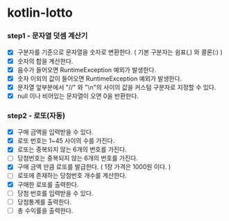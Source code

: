 # kotlin-lotto

### step1 - 문자열 덧셈 계산기

* [x] 구분자를 기준으로 문자열을 숫자로 변환한다. ( 기본 구분자는 쉼표(,) 와 콜론(:) )
* [x] 숫자의 합을 계산한다.
* [x] 음수가 들어오면 RuntimeException 예외가 발생한다.
* [x] 숫자 이외의 값이 들어오면 RuntimeException 예외가 발생한다.
* [x] 문자열 앞부분에서 "//" 와 "\n"의 사이의 값을 커스텀 구분자로 지정할 수 있다.
* [x] null 이나 비어있는 문자열이 오면 0을 반환한다.

### step2 - 로또(자동)

* [x] 구매 금액을 입력받을 수 있다.
* [x] 로또 번호는 1~45 사이의 수를 가진다.
* [x] 로또는 중복되지 않는 6개의 번호를 가진다.
* [ ] 당첨번호는 중복되지 않는 6개의 번호를 가진다.
* [x] 구매 금액 만큼 로또를 발급한다. ( 1장 가격은 1000원 이다. )
* [ ] 로또에 존재하는 당첨번호 개수를 계산한다.
* [x] 구매한 로또를 출력한다.
* [ ] 당첨 번호를 입력받을 수 있다.
* [ ] 당첨통계를 출력한다.
* [ ] 총 수익률을 출력한다.